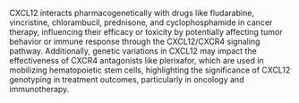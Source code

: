 CXCL12 interacts pharmacogenetically with drugs like fludarabine, vincristine, chlorambucil, prednisone, and cyclophosphamide in cancer therapy, influencing their efficacy or toxicity by potentially affecting tumor behavior or immune response through the CXCL12/CXCR4 signaling pathway. Additionally, genetic variations in CXCL12 may impact the effectiveness of CXCR4 antagonists like plerixafor, which are used in mobilizing hematopoietic stem cells, highlighting the significance of CXCL12 genotyping in treatment outcomes, particularly in oncology and immunotherapy.
